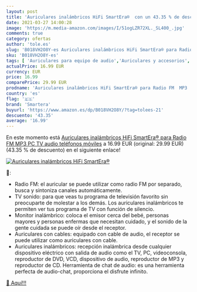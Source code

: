 ```yaml
---
layout: post
title: 'Auriculares inalámbricos HiFi SmartEra®  con un 43.35 % de descuento'
date: 2021-03-27 14:00:28
image: 'https://m.media-amazon.com/images/I/51ogLZR72XL._SL400_.jpg'
comments: true
category: ofertas
author: 'tole.es'
slug: 'B018VH2O8Y-es Auriculares inalámbricos HiFi SmartEra® para Radio FM MP3...'
sku: 'B018VH2O8Y-es'
tags: [ 'Auriculares para equipo de audio','Auriculares y accesorios','Electrónica','auriculares','smartera', ]
actualPrice: 16.99 EUR
currency: EUR
price: 16.99
comparePrice: 29.99 EUR
prodname: 'Auriculares inalámbricos HiFi SmartEra® para Radio FM  MP3  PC  TV  audio  teléfonos móviles'
country: 'es'
flag: '🇪🇸'
brand: 'Smartera'
buyurl: 'https://www.amazon.es/dp/B018VH2O8Y/?tag=tolees-21'
descuento: '43.35'
average: '16.99'
---
```


En este momento está [Auriculares inalámbricos HiFi SmartEra® para Radio FM  MP3  PC  TV  audio  teléfonos móviles](https://www.amazon.es/dp/B018VH2O8Y/?tag=tolees-21) a 16.99 EUR (original: 29.99 EUR) (43.35 %  de descuento) en el siguiente enlace!

[![Auriculares inalámbricos HiFi SmartEra® ](https://m.media-amazon.com/images/I/51ogLZR72XL._SL400_.jpg)](https://www.amazon.es/dp/B018VH2O8Y/?tag=tolees-21)

🔎:

- Radio FM: el auricular se puede utilizar como radio FM por separado, busca y sintoniza canales automáticamente.
- TV sonido: para que veas tu programa de televisión favorito sin preocuparte de molestar a los demás. Los auriculares inalámbricos te permiten ver tus programa de TV con función de silencio.
- Monitor inalámbrico: coloca el emisor cerca del bebé, personas mayores y personas enfermas que necesitan cuidado, y el sonido de la gente cuidada se puede oír desde el receptor.
- Auriculares con cables: equipado con cable de audio, el receptor se puede utilizar como auriculares con cable.
- Auriculares inalámbricos: recepción inalámbrica desde cualquier dispositivo eléctrico con salida de audio como el TV, PC, videoconsola, reproductor de DVD, VCD, dispositivo de audio, reproductor de MP3 y reproductor de CD. Herramienta de chat de audio: es una herramienta perfecta de audio-chat, proporciona el disfrute infinito.

[🛒 Aquí!!!](https://www.amazon.es/dp/B018VH2O8Y/?tag=tolees-21)
